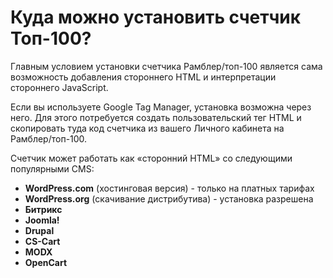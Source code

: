 # Куда можно установить счетчик Топ-100?

Главным условием установки счетчика Рамблер/топ-100 является сама возможность добавления стороннего HTML и интерпретации стороннего JavaScript.

Если вы используете Google Tag Manager, установка возможна через него. Для этого потребуется создать пользовательский тег HTML и скопировать туда код счетчика из вашего Личного кабинета на Рамблер/топ-100.

Счетчик может работать как «сторонний HTML» со следующими популярными CMS:

* **WordPress.com** (хостинговая версия) - только на платных тарифах
* **WordPress.org** (скачивание дистрибутива) - установка разрешена
* **Битрикс**
* **Joomla!**
* **Drupal**
* **CS-Cart**
* **MODX**
* **OpenCart**

